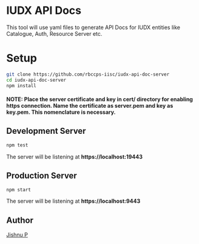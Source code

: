 
# IUDX API Docs

This tool will use yaml files to generate API Docs for IUDX entities like Catalogue, Auth, Resource Server etc.


# Setup
```bash
git clone https://github.com/rbccps-iisc/iudx-api-doc-server
cd iudx-api-doc-server
npm install
```

#### NOTE: Place the server certificate and key in **cert/** directory for enabling https connection. Name the certificate as server.pem and key as key.pem. This nomenclature is necessary.

## Development Server
```bash
npm test
```
The server will be listening at **https://localhost:19443**
## Production Server
```bash
npm start
```
The server will be listening at **https://localhost:9443**

## Author
[Jishnu P](https://jishnujayakumar.github.io)
